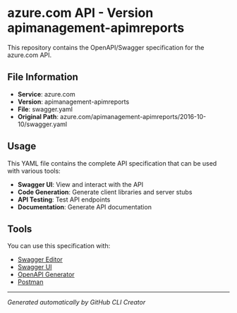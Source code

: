 # azure.com API - Version apimanagement-apimreports

This repository contains the OpenAPI/Swagger specification for the azure.com API.

## File Information

- **Service**: azure.com
- **Version**: apimanagement-apimreports
- **File**: swagger.yaml
- **Original Path**: azure.com/apimanagement-apimreports/2016-10-10/swagger.yaml

## Usage

This YAML file contains the complete API specification that can be used with various tools:

- **Swagger UI**: View and interact with the API
- **Code Generation**: Generate client libraries and server stubs
- **API Testing**: Test API endpoints
- **Documentation**: Generate API documentation

## Tools

You can use this specification with:

- [Swagger Editor](https://editor.swagger.io/)
- [Swagger UI](https://swagger.io/tools/swagger-ui/)
- [OpenAPI Generator](https://openapi-generator.tech/)
- [Postman](https://www.postman.com/)

---

*Generated automatically by GitHub CLI Creator*
